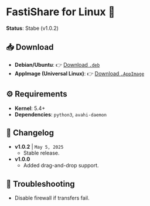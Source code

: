 # FastiShare for Linux 🐧  
**Status**: Stabe (v1.0.2)  

## 📥 Download  
- **Debian/Ubuntu**:  👉 [Download `.deb`](https://github.com/Flagodna-Developer/FastiShare/raw/refs/heads/main/download/file/fastishare-1.0.2+10002-linux.deb)  
- **AppImage (Universal Linux)**:  👉 [Download `.AppImage`](https://github.com/Flagodna-Developer/FastiShare/raw/refs/heads/main/download/file/fastishare-1.0.2+10002-linux.AppImage)
 
## ⚙️ Requirements  
- **Kernel**: 5.4+
- **Dependencies**:  `python3`, `avahi-daemon`

## 🔄 Changelog  
- **v1.0.2** | `May 5, 2025`  
  - Stable release.  
- **v1.0.0**    
  - Added drag-and-drop support.  

## 🐞 Troubleshooting  
- Disable firewall if transfers fail.  
